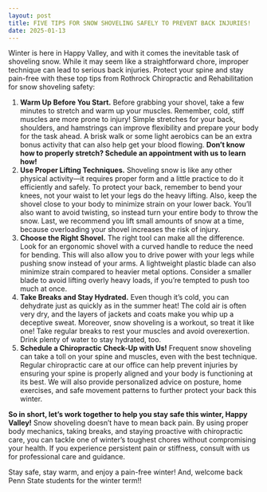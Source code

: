 ```yaml
---
layout: post
title: FIVE TIPS FOR SNOW SHOVELING SAFELY TO PREVENT BACK INJURIES!
date: 2025-01-13
---
```


Winter is here in Happy Valley, and with it comes the inevitable task of shoveling snow. While it may seem like a straightforward chore, improper technique can lead to serious back injuries. Protect your spine and stay pain-free with these top tips from Rothrock Chiropractic and Rehabilitation for snow shoveling safety:

1. **Warm Up Before You Start.** Before grabbing your shovel, take a few minutes to stretch and warm up your muscles. Remember, cold, stiff muscles are more prone to injury! Simple stretches for your back, shoulders, and hamstrings can improve flexibility and prepare your body for the task ahead. A brisk walk or some light aerobics can be an extra bonus activity that can also help get your blood flowing. **Don’t know how to properly stretch? Schedule an appointment with us to learn how!**
2. **Use Proper Lifting Techniques.** Shoveling snow is like any other physical activity—it requires proper form and a little practice to do it efficiently and safely. To protect your back, remember to bend your knees, not your waist to let your legs do the heavy lifting. Also, keep the shovel close to your body to minimize strain on your lower back. You’ll also want to avoid twisting, so instead turn your entire body to throw the snow. Last, we recommend you lift small amounts of snow at a time, because overloading your shovel increases the risk of injury.
3. **Choose the Right Shovel.** The right tool can make all the difference. Look for an ergonomic shovel with a curved handle to reduce the need for bending. This will also allow you to drive power with your legs while pushing snow instead of your arms. A lightweight plastic blade can also minimize strain compared to heavier metal options. Consider a smaller blade to avoid lifting overly heavy loads, if you’re tempted to push too much at once.
4. **Take Breaks and Stay Hydrated.** Even though it’s cold, you can dehydrate just as quickly as in the summer heat! The cold air is often very dry, and the layers of jackets and coats make you whip up a deceptive sweat. Moreover, snow shoveling is a workout, so treat it like one! Take regular breaks to rest your muscles and avoid overexertion. Drink plenty of water to stay hydrated, too.
5. **Schedule a Chiropractic Check-Up with Us!** Frequent snow shoveling can take a toll on your spine and muscles, even with the best technique. Regular chiropractic care at our office can help prevent injuries by ensuring your spine is properly aligned and your body is functioning at its best. We will also provide personalized advice on posture, home exercises, and safe movement patterns to further protect your back this winter.

**So in short, let’s work together to help you stay safe this winter, Happy Valley!** Snow shoveling doesn’t have to mean back pain. By using proper body mechanics, taking breaks, and staying proactive with chiropractic care, you can tackle one of winter’s toughest chores without compromising your health. If you experience persistent pain or stiffness, consult with us for professional care and guidance.

Stay safe, stay warm, and enjoy a pain-free winter! And, welcome back Penn State students for the winter term!!
